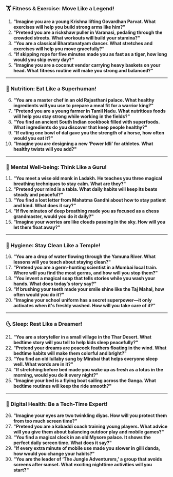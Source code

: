 ### **🏋️ Fitness & Exercise: Move Like a Legend!**  
1. **"Imagine you are a young Krishna lifting Govardhan Parvat. What exercises will help you build strong arms like him?"**  
2. **"Pretend you are a rickshaw puller in Varanasi, pedaling through the crowded streets. What workouts will build your stamina?"**  
3. **"You are a classical Bharatanatyam dancer. What stretches and exercises will help you move gracefully?"**  
4. **"If skipping rope for five minutes made you as fast as a tiger, how long would you skip every day?"**  
5. **"Imagine you are a coconut vendor carrying heavy baskets on your head. What fitness routine will make you strong and balanced?"**  

---

### **🍛 Nutrition: Eat Like a Superhuman!**  
6. **"You are a master chef in an old Rajasthani palace. What healthy ingredients will you use to prepare a meal fit for a warrior king?"**  
7. **"Pretend you are a young farmer in Tamil Nadu. What nutritious foods will help you stay strong while working in the fields?"**  
8. **"You find an ancient South Indian cookbook filled with superfoods. What ingredients do you discover that keep people healthy?"**  
9. **"If eating one bowl of dal gave you the strength of a horse, how often would you eat it?"**  
10. **"Imagine you are designing a new ‘Power Idli’ for athletes. What healthy twists will you add?"**  

---

### **🧘 Mental Well-being: Think Like a Guru!**  
11. **"You meet a wise old monk in Ladakh. He teaches you three magical breathing techniques to stay calm. What are they?"**  
12. **"Pretend your mind is a tabla. What daily habits will keep its beats steady and peaceful?"**  
13. **"You find a lost letter from Mahatma Gandhi about how to stay patient and kind. What does it say?"**  
14. **"If five minutes of deep breathing made you as focused as a chess grandmaster, would you do it daily?"**  
15. **"Imagine your worries are like clouds passing in the sky. How will you let them float away?"**  

---

### **🛁 Hygiene: Stay Clean Like a Temple!**  
16. **"You are a drop of water flowing through the Yamuna River. What lessons will you teach about staying clean?"**  
17. **"Pretend you are a germ-hunting scientist in a Mumbai local train. Where will you find the most germs, and how will you stop them?"**  
18. **"You invent a magical soap that tells stories while you wash your hands. What does today’s story say?"**  
19. **"If brushing your teeth made your smile shine like the Taj Mahal, how often would you do it?"**  
20. **"Imagine your school uniform has a secret superpower—it only activates when it's freshly washed. How will you take care of it?"**  

---

### **🌜 Sleep: Rest Like a Dreamer!**  
21. **"You are a storyteller in a small village in the Thar Desert. What bedtime story will you tell to help kids sleep peacefully?"**  
22. **"Pretend your dreams are peacock feathers floating in the wind. What bedtime habits will make them colorful and bright?"**  
23. **"You find an old lullaby sung by Mirabai that helps everyone sleep well. What words are in it?"**  
24. **"If stretching before bed made you wake up as fresh as a lotus in the morning, would you do it every night?"**  
25. **"Imagine your bed is a flying boat sailing across the Ganga. What bedtime routines will keep the ride smooth?"**  

---

### **📱 Digital Health: Be a Tech-Time Expert!**  
26. **"Imagine your eyes are two twinkling diyas. How will you protect them from too much screen time?"**  
27. **"Pretend you are a kabaddi coach training young players. What advice will you give them about balancing outdoor play and mobile games?"**  
28. **"You find a magical clock in an old Mysore palace. It shows the perfect daily screen time. What does it say?"**  
29. **"If every extra minute of mobile use made you slower in gilli danda, how would you change your habits?"**  
30. **"You are the leader of ‘The Jungle Adventurers,’ a group that avoids screens after sunset. What exciting nighttime activities will you start?"**
